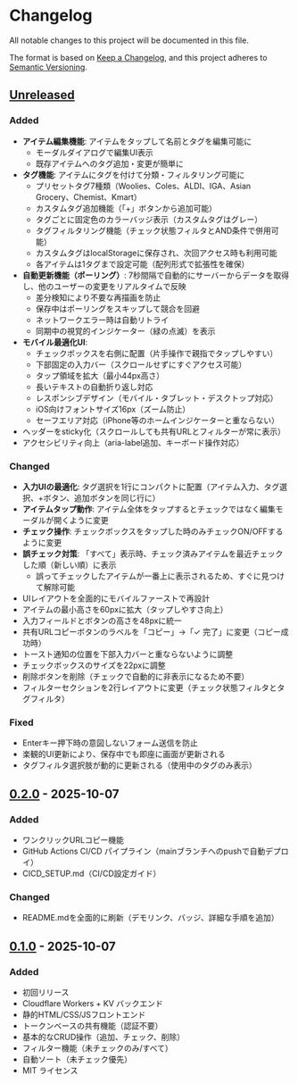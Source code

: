 # Changelog

All notable changes to this project will be documented in this file.

The format is based on [Keep a Changelog](https://keepachangelog.com/en/1.0.0/),
and this project adheres to [Semantic Versioning](https://semver.org/spec/v2.0.0.html).

## [Unreleased]

### Added
- **アイテム編集機能**: アイテムをタップして名前とタグを編集可能に
  - モーダルダイアログで編集UI表示
  - 既存アイテムへのタグ追加・変更が簡単に
- **タグ機能**: アイテムにタグを付けて分類・フィルタリング可能に
  - プリセットタグ7種類（Woolies、Coles、ALDI、IGA、Asian Grocery、Chemist、Kmart）
  - カスタムタグ追加機能（「+」ボタンから追加可能）
  - タグごとに固定色のカラーバッジ表示（カスタムタグはグレー）
  - タグフィルタリング機能（チェック状態フィルタとAND条件で併用可能）
  - カスタムタグはlocalStorageに保存され、次回アクセス時も利用可能
  - 各アイテムは1タグまで設定可能（配列形式で拡張性を確保）
- **自動更新機能（ポーリング）**: 7秒間隔で自動的にサーバーからデータを取得し、他のユーザーの変更をリアルタイムで反映
  - 差分検知により不要な再描画を防止
  - 保存中はポーリングをスキップして競合を回避
  - ネットワークエラー時は自動リトライ
  - 同期中の視覚的インジケーター（緑の点滅）を表示
- **モバイル最適化UI**:
  - チェックボックスを右側に配置（片手操作で親指でタップしやすい）
  - 下部固定の入力バー（スクロールせずにすぐアクセス可能）
  - タップ領域を拡大（最小44px高さ）
  - 長いテキストの自動折り返し対応
  - レスポンシブデザイン（モバイル・タブレット・デスクトップ対応）
  - iOS向けフォントサイズ16px（ズーム防止）
  - セーフエリア対応（iPhone等のホームインジケーターと重ならない）
- ヘッダーをsticky化（スクロールしても共有URLとフィルターが常に表示）
- アクセシビリティ向上（aria-label追加、キーボード操作対応）

### Changed
- **入力UIの最適化**: タグ選択を1行にコンパクトに配置（アイテム入力、タグ選択、+ボタン、追加ボタンを同じ行に）
- **アイテムタップ動作**: アイテム全体をタップするとチェックではなく編集モーダルが開くように変更
- **チェック操作**: チェックボックスをタップした時のみチェックON/OFFするように変更
- **誤チェック対策**: 「すべて」表示時、チェック済みアイテムを最近チェックした順（新しい順）に表示
  - 誤ってチェックしたアイテムが一番上に表示されるため、すぐに見つけて解除可能
- UIレイアウトを全面的にモバイルファーストで再設計
- アイテムの最小高さを60pxに拡大（タップしやすさ向上）
- 入力フィールドとボタンの高さを48pxに統一
- 共有URLコピーボタンのラベルを「コピー」→「✓ 完了」に変更（コピー成功時）
- トースト通知の位置を下部入力バーと重ならないように調整
- チェックボックスのサイズを22pxに調整
- 削除ボタンを削除（チェックで自動的に非表示になるため不要）
- フィルターセクションを2行レイアウトに変更（チェック状態フィルタとタグフィルタ）

### Fixed
- Enterキー押下時の意図しないフォーム送信を防止
- 楽観的UI更新により、保存中でも即座に画面が更新される
- タグフィルタ選択肢が動的に更新される（使用中のタグのみ表示）

## [0.2.0] - 2025-10-07

### Added
- ワンクリックURLコピー機能
- GitHub Actions CI/CD パイプライン（mainブランチへのpushで自動デプロイ）
- CICD_SETUP.md（CI/CD設定ガイド）

### Changed
- README.mdを全面的に刷新（デモリンク、バッジ、詳細な手順を追加）

## [0.1.0] - 2025-10-07

### Added
- 初回リリース
- Cloudflare Workers + KV バックエンド
- 静的HTML/CSS/JSフロントエンド
- トークンベースの共有機能（認証不要）
- 基本的なCRUD操作（追加、チェック、削除）
- フィルター機能（未チェックのみ/すべて）
- 自動ソート（未チェック優先）
- MIT ライセンス

[Unreleased]: https://github.com/HikaLucaM/groccery_list_app/compare/v0.2.0...HEAD
[0.2.0]: https://github.com/HikaLucaM/groccery_list_app/compare/v0.1.0...v0.2.0
[0.1.0]: https://github.com/HikaLucaM/groccery_list_app/releases/tag/v0.1.0
